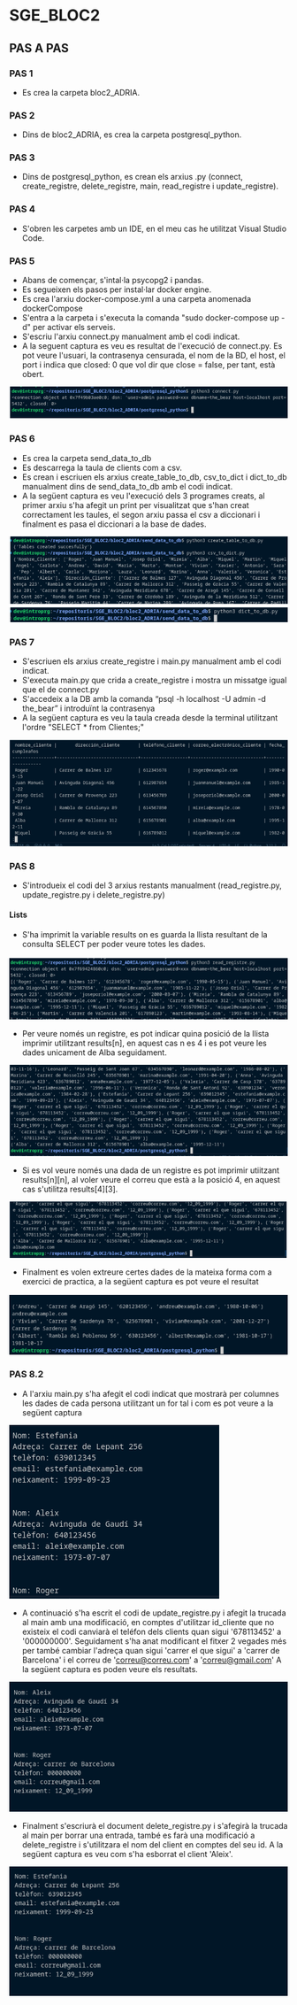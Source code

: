 # SGE_BLOC2

## PAS A PAS

### PAS 1
- Es crea la carpeta bloc2_ADRIA.

### PAS 2
- Dins de bloc2_ADRIA, es crea la carpeta postgresql_python.

### PAS 3
- Dins de postgresql_python, es crean els arxius .py (connect, create_registre, delete_registre, main, read_registre i update_registre).

### PAS 4
- S'obren les carpetes amb un IDE, en el meu cas he utilitzat Visual Studio Code.

### PAS 5
- Abans de començar, s'intal·la psycopg2 i pandas.
- Es segueixen els pasos per instal·lar docker engine.
- Es crea l'arxiu docker-compose.yml a una carpeta anomenada dockerCompose
- S'entra a la carpeta i s'executa la comanda "sudo docker-compose up -d" per activar els serveis.
- S'escriu l'arxiu connect.py manualment amb el codi indicat.
- A la seguent captura es veu es resultat de l'execució de connect.py. Es pot veure l'usuari, la contrasenya censurada, el nom de la BD, el host, el port i indica que closed: 0 que vol dir que close = false, per tant, està obert.

![alttext](img/Connect.png "Connect")

### PAS 6 
- Es crea la carpeta send_data_to_db
- Es descarrega la taula de clients com a csv.
- Es crean i escriuen els arxius create_table_to_db, csv_to_dict i dict_to_db manualment dins de send_data_to_db amb el codi indicat.
- A la següent captura es veu l'execució dels 3 programes creats, al primer arxiu s'ha afegit un print per visualitzat que s'han creat correctament les taules, el segon arxiu passa el csv a diccionari i finalment es pasa el diccionari a la base de dades.

![alttext](img/send_data_to_db.png "Connect")

### PAS 7
- S'escriuen els arxius create_registre i main.py manualment amb el codi indicat.
- S'executa main.py que crida a create_registre i mostra un missatge igual que el de connect.py
- S'accedeix a la DB amb la comanda “psql -h localhost -U admin -d the_bear” i introduïnt la contrasenya
- A la següent captura es veu la taula creada desde la terminal utilitzant l'ordre "SELECT * from Clientes;"

![alttext](img/selectFromClientes.png "Taula")

### PAS 8
- S'introdueix el codi del 3 arxius restants manualment (read_registre.py, update_registre.py i delete_registre.py)

#### Lists
- S'ha imprimit la variable results on es guarda la llista resultant de la consulta SELECT per poder veure totes les dades.

![alttext](img/list1.png "List1")

- Per veure només un registre, es pot indicar quina posició de la llista imprimir utilitzant results[n], en aquest cas n es 4 i es pot veure les dades unicament de Alba seguidament.

![alttext](img/list2.png "List2")

- Si es vol veure només una dada de un registre es pot imprimir utiitzant results[n][n], al voler veure el correu que està a la posició 4, en aquest cas s'utilitza results[4][3].

![alttext](img/list3.png "List3")

- Finalment es volen extreure certes dades de la mateixa forma com a exercici de practica, a la següent captura es pot veure el resultat

![alttext](img/list_mini_exercici.png "List exercici")

### PAS 8.2
- A l'arxiu main.py s'ha afegit el codi indicat que mostrarà per columnes les dades de cada persona utilitzant un for tal i com es pot veure a la següent captura

![alttext](img/main_canviat.png "main canviat")

- A continuació s'ha escrit el codi de update_registre.py i afegit la trucada al main amb una modificació, en comptes d'utilitzar id_cliente que no existeix el codi canviarà el teléfon dels clients quan sigui '678113452' a '000000000'. Seguidament s'ha anat modificant el fitxer 2 vegades més per també cambiar l'adreça quan sigui 'carrer el que sigui' a 'carrer de Barcelona' i el correu de 'correu@correu.com' a 'correu@gmail.com' A la següent captura es poden veure els resultats.

![alttext](img/update_registre.png "update registre")

- Finalment s'escriurà el document delete_registre.py i s'afegirà la trucada al main  per borrar una entrada, també es farà una modificació a delete_registre i s'utilitzara el nom del client en comptes del seu id. A la següent captura es veu com s'ha esborrat el client 'Aleix'.

![alttext](img/delete_registre.png "delete registre")